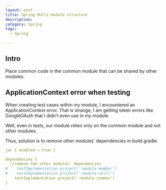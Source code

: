 ```yaml
---
layout: post
title: Spring Multi-module structure
description: 
category: Spring
tags:
  - Spring

---
```


## Intro
Place common code in the common module that can be shared by other
modules.

## ApplicationContext error when testing
When creating test cases within my module, I encountered an
ApplicationContext error. That is strange, I am getting token errors
like GoogleOAuth that I didn't even use in my module.

Well, even in tests, our module relies only on the common module
and not other modules.

Thus, solution is to remove other modules' dependencies in build.gradle.

```yaml
jar { enabled = true }

dependencies {
  //remove the other modules' dependencies
#    testImplementation project(':module-member')
#    testImplementation project(':module-skill')
    testImplementation project(':module-common')
}
```

